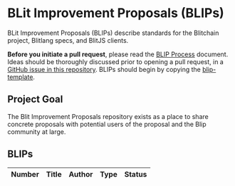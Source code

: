 # BLit Improvement Proposals (BLIPs)

BLit Improvement Proposals (BLIPs) describe standards for the Blitchain project, Blitlang specs, and BlitJS clients.

**Before you initiate a pull request**, please read the [BLIP Process](./blips/process.md) document. Ideas should be thoroughly discussed prior to opening a pull request,
in a [GitHub issue in this repository](https://github.com/BlitChain/BLIPs/issues). BLIPs should begin by copying the
[blip-template](./blip-template.md).

## Project Goal

The Blit Improvement Proposals repository exists as a place to share concrete proposals with potential users of the proposal and the Blip community at large.

## BLIPs

| Number | Title | Author | Type | Status |
|--------|-------|--------|------|--------|
